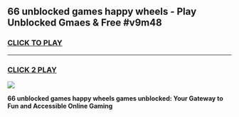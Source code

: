 
## 66 unblocked games happy wheels - Play Unblocked Gmaes & Free #v9m48
<h3>
<a href="https://premium.freeplayer.one?title=66_unblocked_games_happy_wheels&ref=03M">CLICK TO PLAY</a></h3>
<hr>

<h3>
<a href="https://premium.freeplayer.one?title=66_unblocked_games_happy_wheels&ref=03M">CLICK 2 PLAY</a>
  
</h3>

<a href="https://premium.freeplayer.one?title=66_unblocked_games_happy_wheels&ref=03M"><img src="https://clearcache.store/games.png"></a>


**66 unblocked games happy wheels games unblocked: Your Gateway to Fun and Accessible Online Gaming**
